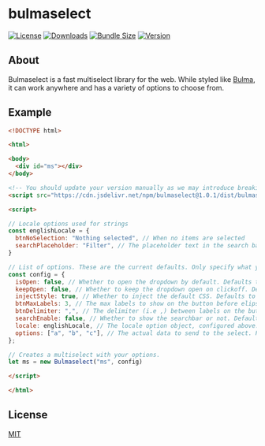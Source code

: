 # bulmaselect
[![License](https://img.shields.io/npm/l/bulmaselect)][LICENSE]
[![Downloads](https://img.shields.io/npm/dw/bulmaselect)][PACKAGE]
[![Bundle Size](https://img.shields.io/bundlephobia/min/bulmaselect)][PACKAGE]
[![Version](https://img.shields.io/npm/v/bulmaselect?color=orange)][PACKAGE]

## About
Bulmaselect is a fast multiselect library for the web. While styled like [Bulma][BULMA], it can work anywhere and has a variety of options to choose from.

## Example

```HTML
<!DOCTYPE html>

<html>

<body>
  <div id="ms"></div>
</body>

<!-- You should update your version manually as we may introduce breaking changes. -->
<script src="https://cdn.jsdelivr.net/npm/bulmaselect@1.0.1/dist/bulmaselect.min.js"></script>

<script>

// Locale options used for strings
const englishLocale = {
  btnNoSelection: "Nothing selected", // When no items are selected
  searchPlaceholder: "Filter", // The placeholder text in the search bar
}

// List of options. These are the current defaults. Only specify what you want to differ from the default.
const config = {
  isOpen: false, // Whether to open the dropdown by default. Defaults to false.
  keepOpen: false, // Whether to keep the dropdown open on clickoff. Defaults to false.
  injectStyle: true, // Whether to inject the default CSS. Defaults to true.
  btnMaxLabels: 3, // The max labels to show on the button before elipsing text. Defaults to 3.
  btnDelimiter: ",", // The delimiter (i.e ,) between labels on the button. Defaults to `, `.
  searchEnable: false, // Whether to show the searchbar or not. Defaults to false.
  locale: englishLocale, // The locale option object, configured above. Defaults to English.
  options: ["a", "b", "c"], // The actual data to send to the select. Put your array of objects here. Needed.
};

// Creates a multiselect with your options.
let ms = new Bulmaselect("ms", config)

</script>

</html>
```

## License
[MIT][LICENSE]

[BULMA]: https://bulma.io "Bulma"
[CHANGELOG]: CHANGELOG.md "Changelog File"
[PACKAGE]: https://www.npmjs.com/package/bulmaselect "Bulmaselect Package"
[LICENSE]: LICENSE "MIT License"
